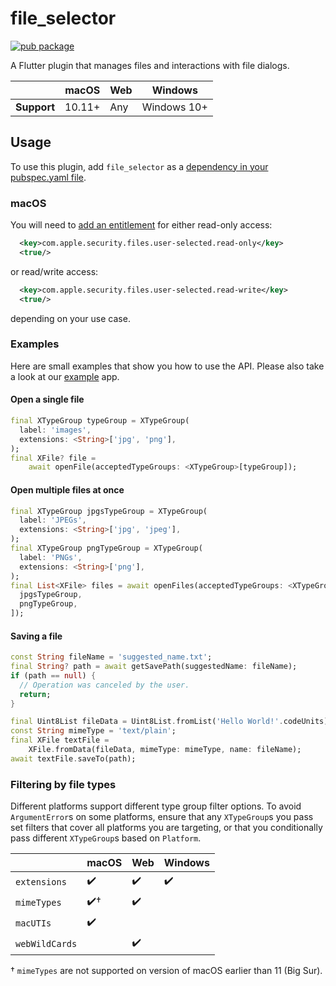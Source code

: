 # file_selector

<?code-excerpt path-base="excerpts/packages/file_selector_example"?>

[![pub package](https://img.shields.io/pub/v/file_selector.svg)](https://pub.dartlang.org/packages/file_selector)

A Flutter plugin that manages files and interactions with file dialogs.

|             | macOS  | Web | Windows     |
|-------------|--------|-----|-------------|
| **Support** | 10.11+ | Any | Windows 10+ |

## Usage
To use this plugin, add `file_selector` as a [dependency in your pubspec.yaml file](https://flutter.dev/platform-plugins/).

### macOS

You will need to [add an entitlement][entitlement] for either read-only access:
```xml
  <key>com.apple.security.files.user-selected.read-only</key>
  <true/>
```
or read/write access:
```xml
  <key>com.apple.security.files.user-selected.read-write</key>
  <true/>
```
depending on your use case.

### Examples
Here are small examples that show you how to use the API.
Please also take a look at our [example][example] app.

#### Open a single file
<?code-excerpt "open_image_page.dart (SingleOpen)"?>
``` dart
final XTypeGroup typeGroup = XTypeGroup(
  label: 'images',
  extensions: <String>['jpg', 'png'],
);
final XFile? file =
    await openFile(acceptedTypeGroups: <XTypeGroup>[typeGroup]);
```

#### Open multiple files at once
<?code-excerpt "open_multiple_images_page.dart (MultiOpen)"?>
``` dart
final XTypeGroup jpgsTypeGroup = XTypeGroup(
  label: 'JPEGs',
  extensions: <String>['jpg', 'jpeg'],
);
final XTypeGroup pngTypeGroup = XTypeGroup(
  label: 'PNGs',
  extensions: <String>['png'],
);
final List<XFile> files = await openFiles(acceptedTypeGroups: <XTypeGroup>[
  jpgsTypeGroup,
  pngTypeGroup,
]);
```

#### Saving a file
<?code-excerpt "readme_standalone_excerpts.dart (Save)"?>
```dart
const String fileName = 'suggested_name.txt';
final String? path = await getSavePath(suggestedName: fileName);
if (path == null) {
  // Operation was canceled by the user.
  return;
}

final Uint8List fileData = Uint8List.fromList('Hello World!'.codeUnits);
const String mimeType = 'text/plain';
final XFile textFile =
    XFile.fromData(fileData, mimeType: mimeType, name: fileName);
await textFile.saveTo(path);
```

### Filtering by file types

Different platforms support different type group filter options. To avoid
`ArgumentError`s on some platforms, ensure that any `XTypeGroup`s you pass set
filters that cover all platforms you are targeting, or that you conditionally
pass different `XTypeGroup`s based on `Platform`.

|                | macOS  | Web | Windows     |
|----------------|--------|-----|-------------|
| `extensions`   | ✔️      | ✔️   | ✔️           |
| `mimeTypes`    | ✔️†     | ✔️   |             |
| `macUTIs`      | ✔️      |     |             |
| `webWildCards` |        | ✔️   |             |

† `mimeTypes` are not supported on version of macOS earlier than 11 (Big Sur).

[example]:./example
[entitlement]: https://docs.flutter.dev/desktop#entitlements-and-the-app-sandbox
